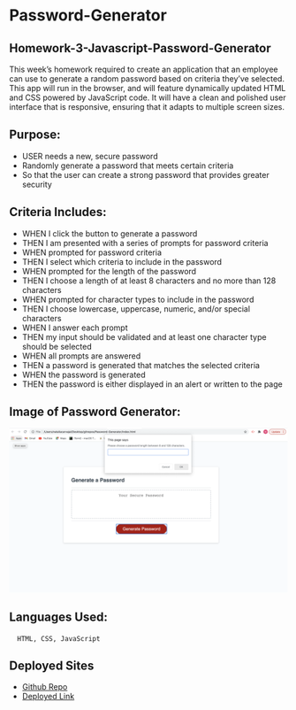 # Password-Generator
## Homework-3-Javascript-Password-Generator ##

This week’s homework required to create an application that an employee can use to generate a random password based on criteria they’ve selected. 
This app will run in the browser, and will feature dynamically updated HTML and CSS powered by JavaScript code. 
It will have a clean and polished user interface that is responsive, ensuring that it adapts to multiple screen sizes.

## Purpose: ##

* USER needs a new, secure password
* Randomly generate a password that meets certain criteria
* So that the user can create a strong password that provides greater security

## Criteria Includes: ##

  * WHEN I click the button to generate a password
  * THEN I am presented with a series of prompts for password criteria
  * WHEN prompted for password criteria
  * THEN I select which criteria to include in the password
  * WHEN prompted for the length of the password
  * THEN I choose a length of at least 8 characters and no more than 128 characters
  * WHEN prompted for character types to include in the password
  * THEN I choose lowercase, uppercase, numeric, and/or special characters
  * WHEN I answer each prompt
  * THEN my input should be validated and at least one character type should be selected
  * WHEN all prompts are answered
  * THEN a password is generated that matches the selected criteria
  * WHEN the password is generated
  * THEN the password is either displayed in an alert or written to the page
  
  ## Image of Password Generator: ##
  
  ![main page of the password generator](Images/password-generator-img.png)
  
  
 ## Languages Used: ##
  
      HTML, CSS, JavaScript
      
 ## Deployed Sites ##
* [Github Repo](https://github.com/natcarvajal/Password-Generator)
* [Deployed Link](https://natcarvajal.github.io/Password-Generator/)



